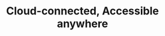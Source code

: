 ---
title: Cloud-connected, Accessible anywhere
description: Your live camera views, recordings and events can be accessed anytime, anywhere.
image: https://enlightyx.io/wp-content/uploads/2020/03/3040061.jpg
---